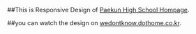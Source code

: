 ##This is Responsive Design of [Paekun High School Hompage](http://paekun.hs.kr/).

##you can watch the design on [wedontknow.dothome.co.kr](http://jdjdjdjd.dothome.co.kr/).
